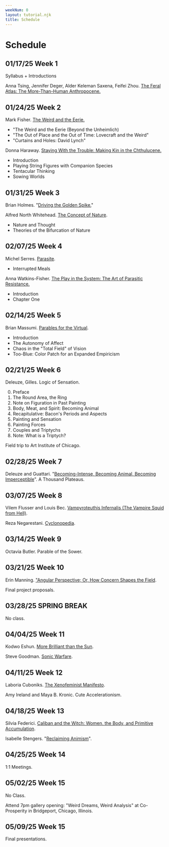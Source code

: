 ```yaml
---
weekNum: 0
layout: tutorial.njk
title: Schedule
---
```


<!--
https://www.e-flux.com/journal/85/156774/driving-the-golden-spike/ -->

<!-- example of linking to hosted PDF:
Maturana, Humberto & Francisco Varela. [The Tree of Knowledge](/assets/pdf/tree-of-knowledge.pdf). Foreword, Preface, Chapters 1, 2, 3, and 4. 1987. -->

# Schedule

## 01/17/25 Week 1

Syllabus + Introductions

Anna Tsing, Jennifer Deger, Alder Keleman Saxena, Feifei Zhou. [The Feral Atlas: The More-Than-Human Anthropocene.](https://feralatlas.supdigital.org/)

## 01/24/25 Week 2

Mark Fisher. [The Weird and the Eerie.](/assets/pdf/weird.pdf)

- "The Weird and the Eerie (Beyond the Unheimlich)
- "The Out of Place and the Out of Time: Lovecraft and the Weird"
- "Curtains and Holes: David Lynch"

Donna Haraway. [Staying With the Trouble: Making Kin in the Chthulucene.](https://edisciplinas.usp.br/pluginfile.php/4374763/mod_resource/content/0/Haraway-Staying%20with%20the%20Trouble_%20Making%20Kin%20in%20the%20Chthulucene.pdf)

- Introduction
- Playing String Figures with Companion Species
- Tentacular Thinking
- Sowing Worlds

<!-- #### optional:

Mark Fisher. Ghosts of My Life: Writings on Depression, Hauntology, and Lost Futures.

Mark Fisher. Postcapitalist Desire.

Anna Tsing. Life in Capitalist Ruins.

Anna Tsing. Mushroom at the End of the World. -->

## 01/31/25 Week 3

Brian Holmes. "[Driving the Golden Spike.](https://www.e-flux.com/journal/85/156774/driving-the-golden-spike/)"

Alfred North Whitehead. [The Concept of Nature](https://archive.org/details/cu31924012068593).

- Nature and Thought
- Theories of the Bifurcation of Nature

## 02/07/25 Week 4

Michel Serres. [Parasite](https://xenopraxis.net/readings/serres_parasite.pdf).

- Interrupted Meals

Anna Watkins-Fisher. [The Play in the System: The Art of Parasitic Resistance.](https://archive.org/details/playinsystemarto00fish)

- Introduction
- Chapter One

## 02/14/25 Week 5

Brian Massumi. [Parables for the Virtual](https://monoskop.org/images/d/dc/Massumi_Brian_Parables_for_the_Virtual_Movement_Affect_Sensation_Post-Contemporary_Interventions.pdf).

- Introduction
- The Autonomy of Affect
- Chaos in the "Total Field" of Vision
- Too-Blue: Color Patch for an Expanded Empiricism

## 02/21/25 Week 6

Deleuze, Gilles. Logic of Sensation.

0. Preface
1. The Round Area, the Ring
2. Note on Figuration in Past Painting
3. Body, Meat, and Spirit: Becoming Animal
4. Recapitulative: Bacon's Periods and Aspects
5. Painting and Sensation
6. Painting Forces
7. Couples and Triptychs
8. Note: What is a Triptych?

Field trip to Art Institute of Chicago.

## 02/28/25 Week 7

Deleuze and Guattari. "[Becoming-Intense, Becoming Animal, Becoming Imperceptible](https://files.libcom.org/files/A%20Thousand%20Plateaus.pdf)". A Thousand Plateaus.

## 03/07/25 Week 8

Vilem Flusser and Louis Bec. [Vampyroteuthis Infernalis (The Vampire Squid from Hell)](https://www.rybn.org/ANTI/ADMXI/documentation/ADMXI/I._FABULATORY_EPISTEMOLOGY/VAMPYROTHEUTIS_INFERNALIS/Vilem_Flusser_Louis_Bec_-_Vampyroteuthis_Infernalis.pdf).

Reza Negarestani. [Cyclonopedia](https://ciudadtecnicolor.wordpress.com/wp-content/uploads/2011/01/cyclonopedia.pdf).

## 03/14/25 Week 9

Octavia Butler. Parable of the Sower.

## 03/21/25 Week 10

Erin Manning. ["Angular Perspective; Or, How Concern Shapes the Field](/assets/pdf/manning-how-concern.pdf).

Final project proposals.

## 03/28/25 SPRING BREAK

No class.

## 04/04/25 Week 11

Kodwo Eshun. [More Brilliant than the Sun](https://monoskop.org/images/b/b2/Eshun_Kodwo_More_Brilliant_Than_the_Sun_Adventures_in_Sonic_Fiction.pdf).

Steve Goodman. [Sonic Warfare](https://archive.org/details/3goodmannstevesonicwarfare).

## 04/11/25 Week 12

Laboria Cuboniks. [The Xenofeminist Manifesto](https://www.laboriacuboniks.net/20150612-xf_layout_web.pdf).

Amy Ireland and Maya B. Kronic. Cute Accelerationism.

## 04/18/25 Week 13

Silvia Federici. [Caliban and the Witch: Women, the Body, and Primitive Accumulation](https://files.libcom.org/files/Caliban%20and%20the%20Witch.pdf).

Isabelle Stengers. "[Reclaiming Animism](https://www.e-flux.com/journal/36/61245/reclaiming-animism/)".

## 04/25/25 Week 14

1:1 Meetings.

## 05/02/25 Week 15

No Class.

Attend 7pm gallery opening: "Weird Dreams, Weird Analysis" at Co-Prosperity in Bridgeport, Chicago, Illinois.

## 05/09/25 Week 15

Final presentations.

<!--


Deleuze, Gilles. Logic of Sense.

- First Series on Paradox
- The Simulacrum and Ancient Philosophy: Plato and the Simulacrum

Munster, Anna. An Aesthetia of Networks: Conjunctive Experience in Art and Technology. 2013.

Dodds, Joseph. [Psychoanalysis and Ecology at the Edge of Chaos: Complexity Theory, Deleuze, Guattari and Psychoanalysis for a Climate in Crisis](/assets/pdf/Psychoanalysis-and-Ecology.pdf). 2012.

Parisi, Luciana. Contagious Architectures: Computation, Aesthetics, and Space. 2022. [selections forthcoming] -->

<!-- Bergson, Henri. Creative Evolution. 1908. [selections]

Curtis, Adam. “The Use and Abuse of Vegetal Concepts” from All Watched Over From Machines of Loving Grace. 2011. BBC.

Deleuze, Gilles and Felix Guattari. “On the Refrain”. A Thousand Plateaus, trans. Brian Massumi. University of Minnesota Press. 2022.

Dhaliwal, Ranjodh. “Addressability: or What is Computation Even?” Critical Inquiry. 2022.

Galloway, Alexander. Uncomputable: Play and Politics in the Long Digital Age. Verso, 2022. [selections]

Grosz, Elizabeth. Chaos, Territory, Art: Deleuze and the Framing of the Earth. Duke University Press. 2008.

[Holmes, Brian. Guattari's Schizoanalytic Cartographies: Or, the Pathic Core at the Heart of Cybernetics](https://miriamgrossi.paginas.ufsc.br/files/2013/02/25090965-Guattari%E2%80%99s-Schizoanalytic-Cartographies.pdf).

Hui, Yuk. On the Existence of Digital Objects. University of Minnesota Press. 2009.

Liu, Cixin. The Three Body Problem. 2008.

Parisi, Luciana. Contagious Architecture: Computation, Aesthetics and Space. MIT Press. 2022.

Prigogine, Ilya and Isabelle Stengers. Order Out of Chaos: Man’s New Dialogue with Nature. Verso.2019.

Stengers, Isabelle. Cosmopolitics. Selections.

Turner, Fred. From Counterculture to Cyberculture. University of Stanford Press. 2009.

von Uexkull, Jakob. A Foray into the World of Animals and Humans, trans. Joseph D. O’Neil. University of Minnesota Press. 2010.

von Foerster, Heinz. The Beginning of Heaven and Earth has no Name: Seven Days with Second-Order Cybernetics. 2014. -->

[def]: /assets/pdf/Count-to-three.pdf
